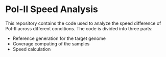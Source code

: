 # Pol-II Speed Analysis

This repository contains the code used to analyze the speed difference of Pol-II across different conditions. The code is divided into three parts:

- Reference generation for the target genome
- Coverage computing of the samples
- Speed calculation
